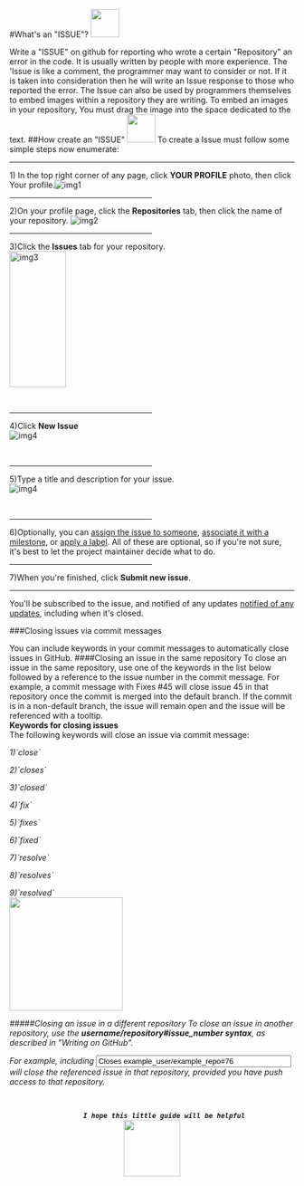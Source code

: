 #What's an "ISSUE"? <img src="http://smiles24.ru/data/smiles/smiles-dumy-73.gif" width="50" height="50">
<html>
<body>
Write a "ISSUE" on github for reporting who wrote a certain "Repository" an error in the code. It is usually written by people with more experience. The 'Issue is like a comment, the programmer may want to consider or not. If it is taken into consideration then he will write an Issue response to those who reported the error.
The Issue can also be used by programmers themselves to embed images within a repository they are writing.
To embed an images in your repository, You must drag the image into the space dedicated to the text.
</body>
<body>
##How create an "ISSUE" <img src="http://im0.freeforumzone.it/up/0/97/2638944.gif" width="50" height="50">
To create a Issue must follow some simple steps now enumerate:
</body>
</html>

<html>
<body>
<hr />
<p>1) In the top right corner of any page, click <b>YOUR PROFILE</b> photo, then click Your profile.<img src="https://help.github.com/assets/images/help/profile/top_right_avatar.png" alt="img1" />
<hr noshade size="5" width="50%" align="center" /></p>
<p>2)On your profile page, click the <b>Repositories</b> tab, then click the name of your repository.
<img src="https://help.github.com/assets/images/help/profile/profile_repositories_tab.png" alt="img2" /></p>
<hr noshade size="5" width="50%" align="center" />
<p>3)Click the <b>Issues</b> tab for your repository.
</br><img src="https://help.github.com/assets/images/help/repository/repo-tabs-issues.png" width="100" height="240" alt=img3></p> <br />
<hr noshade size="5" width="50%" align="center" />
<p>4)Click <b>New Issue</b> </br><img src="https://help.github.com/assets/images/help/issues/new_issues_button.png" alt="img4" /></p><br />
<hr noshade size="5" width="50%" align="center" />
<p>5)Type a title and description for your issue.</br><img src="https://help.github.com/assets/images/help/issues/sample_issue.png" alt="img4" /></p><br />
<hr noshade size="5" width="50%" align="center" />
<p>6)Optionally, you can <a target="_blank" href="https://help.github.com/articles/assigning-issues-and-pull-requests-to-other-github-users/">assign the issue to someone</a>, <a target="_blank" href="https://help.github.com/articles/associating-milestones-with-issues-and-pull-requests/">associate it with a milestone</a>, or <a target="_blank" href="https://help.github.com/articles/applying-labels-to-issues-and-pull-requests/">apply a label</a>. All of these are optional, so if you're not sure, it's best to let the project maintainer decide what to do.</p>
<hr noshade size="5" width="50%" align="center" />
<p>7)When you're finished, click <b>Submit new issue</b>.</p>
<hr noshade size="5" width="100%" align="center" />
You'll be subscribed to the issue, and notified of any updates <a target="_blank" href="https://help.github.com/articles/about-notifications/">notified of any updates</a>, including when it's closed.

###Closing issues via commit messages

<body>
You can include keywords in your commit messages to automatically close issues in GitHub.
</body>
####Closing an issue in the same repository
<body>
To close an issue in the same repository, use one of the keywords in the list below followed by a reference to the issue number in the commit message. For example, a commit message with Fixes #45 will close issue 45 in that repository once the commit is merged into the default branch.
If the commit is in a non-default branch, the issue will remain open and the issue will be referenced with a tooltip.
<br><b>
Keywords for closing issues
</b></br>
The following keywords will close an issue via commit message:
<dfn>
<p>1)`close`
<p>2)`closes`
<p>3)`closed`
<p>4)`fix`
<p>5)`fixes`
<p>6)`fixed`
<p>7)`resolve`
<p>8)`resolves`
<p>9)`resolved`<align="right"> <br><img src="http://1.bp.blogspot.com/-nsNSp1Oz5gk/UBknDOFLJ1I/AAAAAAAAABg/KPtZ-yfomHU/s1600/gif_animate_comiche_09.gif" width="200" height="200" align=”right”></br>
</dfn>

#####Closing an issue in a different repository
To close an issue in another repository, use the <strong><dfn>username/repository#issue_number syntax</dfn></strong>, as described in "Writing on GitHub".

For example, including <strong><dfn><input name="texts" type="text" value="Closes example_user/example_repo#76" size="40" maxlength="200" /></dfn></strong> will close the referenced issue in that repository, provided you have push access to that repository.

<br><center><b style="margin-left: 50px;" align="center">`I hope this little guide will be helpful `</b><br><img src="http://www.ilaro.it/gif/jonnybravo.gif" width="100" height="100" align="center"></br> </center>
</body>
</html>
